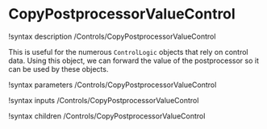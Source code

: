 # CopyPostprocessorValueControl

!syntax description /Controls/CopyPostprocessorValueControl

This is useful for the numerous `ControlLogic` objects that rely on control data. Using this
object, we can forward the value of the postprocessor so it can be used by these objects.

!syntax parameters /Controls/CopyPostprocessorValueControl

!syntax inputs /Controls/CopyPostprocessorValueControl

!syntax children /Controls/CopyPostprocessorValueControl
